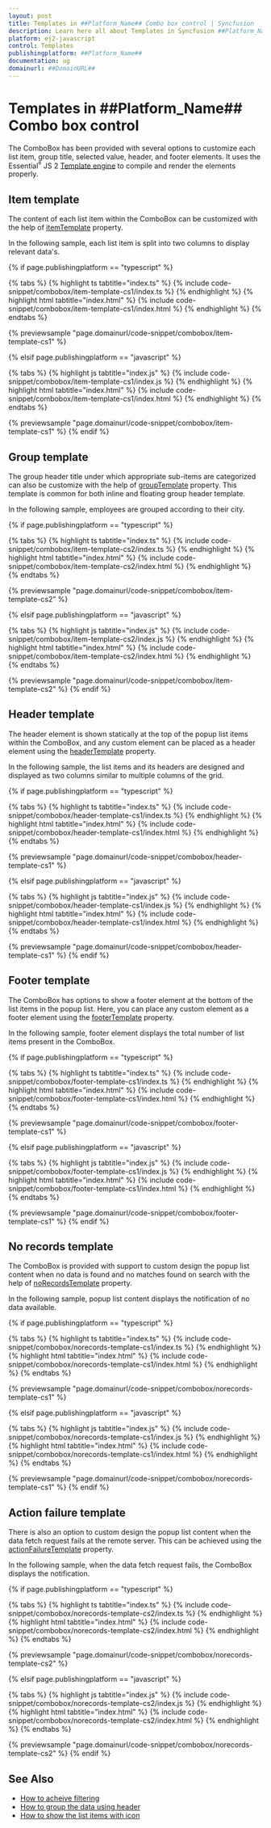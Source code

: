 ```yaml
---
layout: post
title: Templates in ##Platform_Name## Combo box control | Syncfusion
description: Learn here all about Templates in Syncfusion ##Platform_Name## Combo box control of Syncfusion Essential JS 2 and more.
platform: ej2-javascript
control: Templates 
publishingplatform: ##Platform_Name##
documentation: ug
domainurl: ##DomainURL##
---
```


# Templates in ##Platform_Name## Combo box control

The ComboBox has been provided with several options to customize each list item, group title, selected value, header, and footer elements. It uses the Essential<sup style="font-size:70%">&reg;</sup> JS 2 [Template engine](../common/template-engine) to compile and render the elements properly.

## Item template

The content of each list item within the ComboBox can be customized with the help of [itemTemplate](../api/combo-box/#itemtemplate) property.

In the following sample, each list item is split into two columns to display relevant data's.

{% if page.publishingplatform == "typescript" %}

 {% tabs %}
{% highlight ts tabtitle="index.ts" %}
{% include code-snippet/combobox/item-template-cs1/index.ts %}
{% endhighlight %}
{% highlight html tabtitle="index.html" %}
{% include code-snippet/combobox/item-template-cs1/index.html %}
{% endhighlight %}
{% endtabs %}
        
{% previewsample "page.domainurl/code-snippet/combobox/item-template-cs1" %}

{% elsif page.publishingplatform == "javascript" %}

{% tabs %}
{% highlight js tabtitle="index.js" %}
{% include code-snippet/combobox/item-template-cs1/index.js %}
{% endhighlight %}
{% highlight html tabtitle="index.html" %}
{% include code-snippet/combobox/item-template-cs1/index.html %}
{% endhighlight %}
{% endtabs %}

{% previewsample "page.domainurl/code-snippet/combobox/item-template-cs1" %}
{% endif %}

## Group template

The group header title under which appropriate sub-items are categorized can also be customize with the help of [groupTemplate](../api/combo-box/#grouptemplate) property. This template is common for both inline and floating group header template.

In the following sample, employees are grouped according to their city.

{% if page.publishingplatform == "typescript" %}

 {% tabs %}
{% highlight ts tabtitle="index.ts" %}
{% include code-snippet/combobox/item-template-cs2/index.ts %}
{% endhighlight %}
{% highlight html tabtitle="index.html" %}
{% include code-snippet/combobox/item-template-cs2/index.html %}
{% endhighlight %}
{% endtabs %}
        
{% previewsample "page.domainurl/code-snippet/combobox/item-template-cs2" %}

{% elsif page.publishingplatform == "javascript" %}

{% tabs %}
{% highlight js tabtitle="index.js" %}
{% include code-snippet/combobox/item-template-cs2/index.js %}
{% endhighlight %}
{% highlight html tabtitle="index.html" %}
{% include code-snippet/combobox/item-template-cs2/index.html %}
{% endhighlight %}
{% endtabs %}

{% previewsample "page.domainurl/code-snippet/combobox/item-template-cs2" %}
{% endif %}

## Header template

The header element is shown statically at the top of the popup list items within the ComboBox, and any custom element can be placed as a header element using the [headerTemplate](../api/combo-box/#headertemplate) property.

In the following sample, the list items and its headers are designed and displayed as two columns similar to multiple columns of the grid.

{% if page.publishingplatform == "typescript" %}

 {% tabs %}
{% highlight ts tabtitle="index.ts" %}
{% include code-snippet/combobox/header-template-cs1/index.ts %}
{% endhighlight %}
{% highlight html tabtitle="index.html" %}
{% include code-snippet/combobox/header-template-cs1/index.html %}
{% endhighlight %}
{% endtabs %}
        
{% previewsample "page.domainurl/code-snippet/combobox/header-template-cs1" %}

{% elsif page.publishingplatform == "javascript" %}

{% tabs %}
{% highlight js tabtitle="index.js" %}
{% include code-snippet/combobox/header-template-cs1/index.js %}
{% endhighlight %}
{% highlight html tabtitle="index.html" %}
{% include code-snippet/combobox/header-template-cs1/index.html %}
{% endhighlight %}
{% endtabs %}

{% previewsample "page.domainurl/code-snippet/combobox/header-template-cs1" %}
{% endif %}

## Footer template

The ComboBox has options to show a footer element at the bottom of the list items in the popup list. Here, you can place any custom element as a footer element using the [footerTemplate](../api/combo-box/#footertemplate) property.

In the following sample, footer element displays the total number of list items present in the ComboBox.

{% if page.publishingplatform == "typescript" %}

 {% tabs %}
{% highlight ts tabtitle="index.ts" %}
{% include code-snippet/combobox/footer-template-cs1/index.ts %}
{% endhighlight %}
{% highlight html tabtitle="index.html" %}
{% include code-snippet/combobox/footer-template-cs1/index.html %}
{% endhighlight %}
{% endtabs %}
        
{% previewsample "page.domainurl/code-snippet/combobox/footer-template-cs1" %}

{% elsif page.publishingplatform == "javascript" %}

{% tabs %}
{% highlight js tabtitle="index.js" %}
{% include code-snippet/combobox/footer-template-cs1/index.js %}
{% endhighlight %}
{% highlight html tabtitle="index.html" %}
{% include code-snippet/combobox/footer-template-cs1/index.html %}
{% endhighlight %}
{% endtabs %}

{% previewsample "page.domainurl/code-snippet/combobox/footer-template-cs1" %}
{% endif %}

## No records template

The ComboBox is provided with support to custom design the popup list content when no data is found and no matches found on search with the help of [noRecordsTemplate](../api/combo-box/#norecordstemplate) property.

In the following sample, popup list content displays the notification of no data available.

{% if page.publishingplatform == "typescript" %}

 {% tabs %}
{% highlight ts tabtitle="index.ts" %}
{% include code-snippet/combobox/norecords-template-cs1/index.ts %}
{% endhighlight %}
{% highlight html tabtitle="index.html" %}
{% include code-snippet/combobox/norecords-template-cs1/index.html %}
{% endhighlight %}
{% endtabs %}
        
{% previewsample "page.domainurl/code-snippet/combobox/norecords-template-cs1" %}

{% elsif page.publishingplatform == "javascript" %}

{% tabs %}
{% highlight js tabtitle="index.js" %}
{% include code-snippet/combobox/norecords-template-cs1/index.js %}
{% endhighlight %}
{% highlight html tabtitle="index.html" %}
{% include code-snippet/combobox/norecords-template-cs1/index.html %}
{% endhighlight %}
{% endtabs %}

{% previewsample "page.domainurl/code-snippet/combobox/norecords-template-cs1" %}
{% endif %}

## Action failure template

There is also an option to custom design the popup list content when the data fetch request fails at the remote server. This can be achieved using the [actionFailureTemplate](../api/combo-box/#actionfailuretemplate) property.

In the following sample, when the data fetch request fails, the ComboBox displays the notification.

{% if page.publishingplatform == "typescript" %}

 {% tabs %}
{% highlight ts tabtitle="index.ts" %}
{% include code-snippet/combobox/norecords-template-cs2/index.ts %}
{% endhighlight %}
{% highlight html tabtitle="index.html" %}
{% include code-snippet/combobox/norecords-template-cs2/index.html %}
{% endhighlight %}
{% endtabs %}
        
{% previewsample "page.domainurl/code-snippet/combobox/norecords-template-cs2" %}

{% elsif page.publishingplatform == "javascript" %}

{% tabs %}
{% highlight js tabtitle="index.js" %}
{% include code-snippet/combobox/norecords-template-cs2/index.js %}
{% endhighlight %}
{% highlight html tabtitle="index.html" %}
{% include code-snippet/combobox/norecords-template-cs2/index.html %}
{% endhighlight %}
{% endtabs %}

{% previewsample "page.domainurl/code-snippet/combobox/norecords-template-cs2" %}
{% endif %}

## See Also

* [How to acheive filtering](./filtering)
* [How to group the data using header](./grouping)
* [How to show the list items with icon](./how-to/icons-support/)